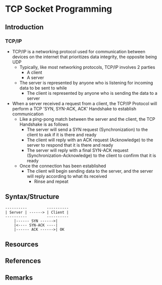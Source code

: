 # TCP Socket Programming

## Introduction
### TCP/IP
- TCP/IP is a networking protocol used for communication between devices on the internet that prioritizes data integrity, the opposite being UDP
    - Typically, like most networking protocols, TCP/IP involves 2 parties
        + A client
        + A server
    - The server is represented by anyone who is listening for incoming data to be sent to while 
        + The client is represented by anyone who is sending the data to a server
- When a server received a request from a client, the TCP/IP Protocol will perform a TCP 'SYN, SYN-ACK, ACK' Handshake to establish communication
    - Like a ping-pong match between the server and the client, the TCP Handshake is as follows
        + The server will send a SYN request (Synchronization) to the client to ask if it is there and ready
        + The client will reply with an ACK request (Acknowledge) to the server to respond that it is there and ready
        + The server will reply with a final SYN-ACK request (Synchronization-Acknowledge) to the client to confirm that it is ready
    - Once the connection has been established
        - The client will begin sending data to the server, and the server will reply according to what its received
            + Rinse and repeat

## Syntax/Structure

```
----------         ----------
| Server | ------> | Client |
----------         ----------
    |------ SYN ------>|
    |<---- SYN-ACK ----|
    |------ ACK ------>| OK
```

## Resources

## References

## Remarks
